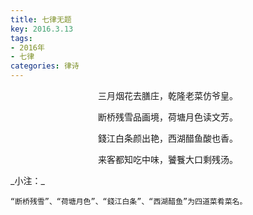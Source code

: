 ```yaml
---
title: 七律无题
key: 2016.3.13
tags: 
- 2016年 
- 七律
categories: 律诗
---
```


<p align="center">三月烟花去膳庄，乾隆老菜仿爷皇。
</p>
<p align="center">断桥残雪品画境，荷塘月色读文芳。
</p>
<p align="center">錢江白条颜出艳，西湖醋鱼酸也香。
</p>
<p align="center">来客都知吃中味，饕餮大口剩残汤。
</p>
_小注：_

```
“断桥残雪”、“荷塘月色”、“錢江白条”、“西湖醋鱼”为四道菜肴菜名。
```